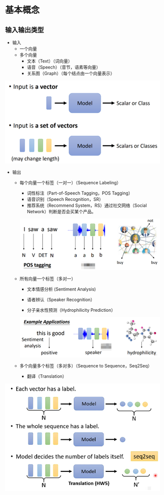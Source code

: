 # 基本概念

## 输入输出类型

- 输入
	- 一个向量
	- 多个向量
		- 文本（Text）（词向量）
		- 语音（Speech）（音节，语素等向量）
		- 关系图（Graph）（每个结点由一个向量表示）

![image-20220725205954483](images/基本概念/image-20220725205954483.png)

- 输出

	- 每个向量一个标签（一对一）（Sequence Labeling）

		- 词性标注（Part-of-Speech Tagging，POS Tagging）
		- 语音识别（Speech Recognition，SR）
		- 推荐系统（Recommend System，RS）通过社交网络（Social Network）判断是否会买某个产品。

		![image-20220725211733526](images/基本概念/image-20220725211733526.png)

	- 所有向量一个标签（多对一）

		- 文本情感分析 (Sentiment Analysis)

		- 语者辨认（Speaker Recognition）

		- 分子亲水性预测（Hydrophilicity Prediction）

		![image-20220725213904323](images/基本概念/image-20220725213904323.png)

	- 多个向量多个标签（多对多）（Sequence to Sequence，Seq2Seq）
	
		- 翻译（Translation）

![image-20220725213731899](images/基本概念/image-20220725213731899.png)

